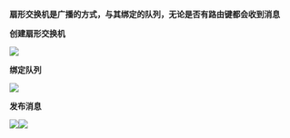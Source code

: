 **扇形交换机是广播的方式，与其绑定的队列，无论是否有路由键都会收到消息**

**创建扇形交换机**

![](https://cfmall-hello.oss-cn-beijing.aliyuncs.com/images/202306/202306291551931.png#id=XePOJ&originHeight=282&originWidth=857&originalType=binary&ratio=1&rotation=0&showTitle=false&status=done&style=none&title=)

**绑定队列**

![](https://cfmall-hello.oss-cn-beijing.aliyuncs.com/images/202306/202306291551050.png#id=IxcfX&originHeight=351&originWidth=886&originalType=binary&ratio=1&rotation=0&showTitle=false&status=done&style=none&title=)

**发布消息**

![](https://cfmall-hello.oss-cn-beijing.aliyuncs.com/images/202306/202306291551499.png#id=U6E7X&originHeight=412&originWidth=988&originalType=binary&ratio=1&rotation=0&showTitle=false&status=done&style=none&title=)![](https://img-blog.csdnimg.cn/eae62669629b4f1ebf9e8c58f9e06178.png#id=OJnE1&originHeight=379&originWidth=1218&originalType=binary&ratio=1&rotation=0&showTitle=false&status=done&style=none&title=)
